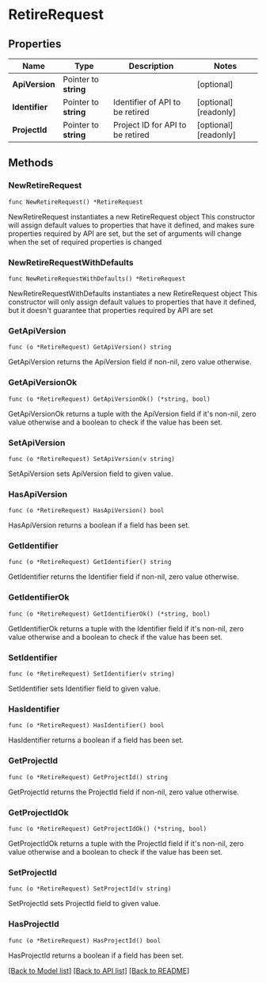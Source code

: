 # RetireRequest

## Properties

Name | Type | Description | Notes
------------ | ------------- | ------------- | -------------
**ApiVersion** | Pointer to **string** |  | [optional] 
**Identifier** | Pointer to **string** | Identifier of API to be retired | [optional] [readonly] 
**ProjectId** | Pointer to **string** | Project ID for API to be retired | [optional] [readonly] 

## Methods

### NewRetireRequest

`func NewRetireRequest() *RetireRequest`

NewRetireRequest instantiates a new RetireRequest object
This constructor will assign default values to properties that have it defined,
and makes sure properties required by API are set, but the set of arguments
will change when the set of required properties is changed

### NewRetireRequestWithDefaults

`func NewRetireRequestWithDefaults() *RetireRequest`

NewRetireRequestWithDefaults instantiates a new RetireRequest object
This constructor will only assign default values to properties that have it defined,
but it doesn't guarantee that properties required by API are set

### GetApiVersion

`func (o *RetireRequest) GetApiVersion() string`

GetApiVersion returns the ApiVersion field if non-nil, zero value otherwise.

### GetApiVersionOk

`func (o *RetireRequest) GetApiVersionOk() (*string, bool)`

GetApiVersionOk returns a tuple with the ApiVersion field if it's non-nil, zero value otherwise
and a boolean to check if the value has been set.

### SetApiVersion

`func (o *RetireRequest) SetApiVersion(v string)`

SetApiVersion sets ApiVersion field to given value.

### HasApiVersion

`func (o *RetireRequest) HasApiVersion() bool`

HasApiVersion returns a boolean if a field has been set.

### GetIdentifier

`func (o *RetireRequest) GetIdentifier() string`

GetIdentifier returns the Identifier field if non-nil, zero value otherwise.

### GetIdentifierOk

`func (o *RetireRequest) GetIdentifierOk() (*string, bool)`

GetIdentifierOk returns a tuple with the Identifier field if it's non-nil, zero value otherwise
and a boolean to check if the value has been set.

### SetIdentifier

`func (o *RetireRequest) SetIdentifier(v string)`

SetIdentifier sets Identifier field to given value.

### HasIdentifier

`func (o *RetireRequest) HasIdentifier() bool`

HasIdentifier returns a boolean if a field has been set.

### GetProjectId

`func (o *RetireRequest) GetProjectId() string`

GetProjectId returns the ProjectId field if non-nil, zero value otherwise.

### GetProjectIdOk

`func (o *RetireRequest) GetProjectIdOk() (*string, bool)`

GetProjectIdOk returns a tuple with the ProjectId field if it's non-nil, zero value otherwise
and a boolean to check if the value has been set.

### SetProjectId

`func (o *RetireRequest) SetProjectId(v string)`

SetProjectId sets ProjectId field to given value.

### HasProjectId

`func (o *RetireRequest) HasProjectId() bool`

HasProjectId returns a boolean if a field has been set.


[[Back to Model list]](../README.md#documentation-for-models) [[Back to API list]](../README.md#documentation-for-api-endpoints) [[Back to README]](../README.md)



